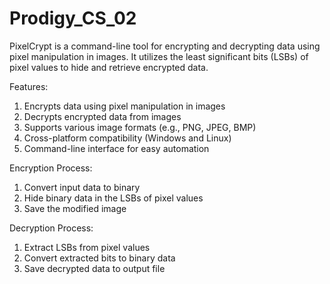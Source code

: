 # Prodigy_CS_02
PixelCrypt is a command-line tool for encrypting and decrypting data using pixel manipulation in images. It utilizes the least significant bits (LSBs) of pixel values to hide and retrieve encrypted data.

Features:
1. Encrypts data using pixel manipulation in images
2. Decrypts encrypted data from images
3. Supports various image formats (e.g., PNG, JPEG, BMP)
4. Cross-platform compatibility (Windows and Linux)
5. Command-line interface for easy automation

Encryption Process:
1. Convert input data to binary
2. Hide binary data in the LSBs of pixel values
3. Save the modified image

Decryption Process:

1. Extract LSBs from pixel values
2. Convert extracted bits to binary data
3. Save decrypted data to output file

